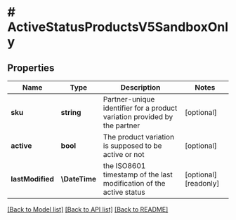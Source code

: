 # # ActiveStatusProductsV5SandboxOnly

## Properties

Name | Type | Description | Notes
------------ | ------------- | ------------- | -------------
**sku** | **string** | Partner-unique identifier for a product variation provided by the partner | [optional]
**active** | **bool** | The product variation is supposed to be active or not | [optional]
**lastModified** | **\DateTime** | the ISO8601 timestamp of the last modification of the active status | [optional] [readonly]

[[Back to Model list]](../../README.md#models) [[Back to API list]](../../README.md#endpoints) [[Back to README]](../../README.md)
